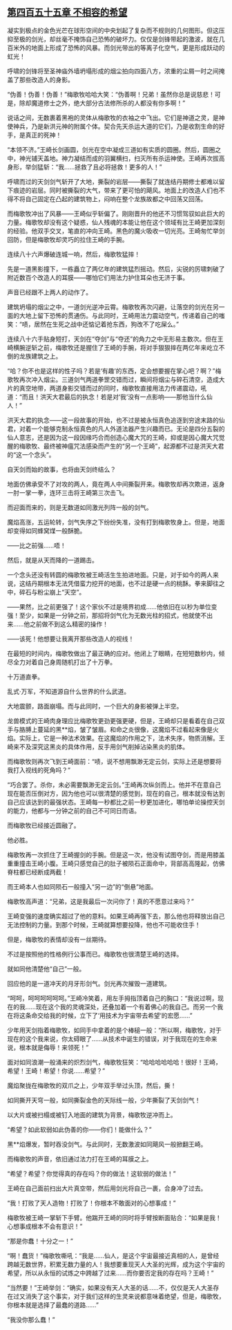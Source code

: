## [第四百五十五章 不相容的希望](https://www.xxbiquge.com/11_11207/9202033.html)


  凝实到极点的金色光芒在球形空间的中央划起了复杂而不规则的几何图形。但这压抑至极的剑光，却丝毫不掩饰自己恐怖的破坏力。仅仅是剑锋带起的激波，就在几百米外的地面上形成了恐怖的风暴。而剑光带出的等离子化空气，更是形成跃动的虹光！

  呼啸的剑锋将至圣神庙外墙坍塌形成的烟尘拍向四面八方，浓重的尘屑一时之间掩盖了那些改造人的身影。

  “伪善！伪善！伪善！”梅歌牧哈哈大笑：“伪善啊！兄弟！虽然你总是说慈悲！可是，除却魔道修士之外，绝大部分古法修所杀的人都没有你多啊！”

  说话之间，无数裹着黑袍的灵体从梅歌牧的衣袖之中飞出。它们是神道之灵，是神使神兵，乃是新洪元神的附属个体。契合先天杀运大道的它们，乃是收割生命的好手，是真正的死神！

  “本领不济。”王崎长剑画圆，剑光在空中凝成三道如有实质的圆圈。然后，圆圈之中，神光铺天盖地。神力凝结而成的羽翼横扫，扫灭所有杀运神使。王崎再次拔高身形，举剑猛斩：“我……拯救了且必将拯救！更多的人！”

  呼啸而过的天剑剑气斩开了大地，撕裂的岩层——撕裂了就连结丹期修士都难以留下痕迹的岩层。同时被撕裂的大气，带来了更可怕的飓风。地面上的改造人们也不得不将自己固定在凸起的建筑物上，闷响在整个龙族故都之中回荡又回荡。

  而梅歌牧冲出了风暴——王崎似乎斩偏了。刚刚晋升的他还不习惯驾驭如此巨大的力量。梅歌牧却没有这个疑惑，仙人残魂的本能让他在这个领域有比王崎更加深刻的经验。他双手交叉，笔直的冲向王崎。黑色的魔火吸收一切光亮。王崎匆忙举剑回防，但是梅歌牧却灵巧的拉住王崎的手腕。

  连续八十六声爆破连城一响，然后，梅歌牧猛摔！

  先是一道黑影撞下，一栋矗立了两亿年的建筑猛烈摇动。然后，尖锐的厉啸刺破了附近数百个改造人的耳膜——哪怕它们用法力护住耳朵也无济于事。

  声音已经跟不上两人的动作了。

  建筑坍塌的烟尘之中，一道剑光逆冲云霄。梅歌牧再次闪避，让落空的剑光在另一面的大地上留下恐怖的贯通伤。与此同时，王崎用法力震动空气，传递着自己的嗤笑：“啧，居然在生死之战中还惦记着抢东西，狗改不了吃屎么。”

  连续八十六手贴身短打，天剑在“夺剑”与“夺还”的角力之中无形易主数次。但在王崎横腕逆斩之前，梅歌牧还是握住了王崎的手腕，将对手狠狠摔在两亿年来屹立不倒的龙族建筑之上。

  “哈？你不也是这样的性子吗？若是‘有趣’的东西，定会想要握在掌心吧？啊？”梅歌牧再次冲入烟尘。三道剑气两道拳罡交错而过，瞬间将烟尘与碎石清空，造成大片的真空地带，两道身影交错而过的同时，梅歌牧直接用法力传递震动，吼道：“而且！洪天大君最后的执念！若是对‘我’没有一点影响——那他当什么仙人！”

  洪天大君的执念——这一段故事的开始，也不过是被永恒真色追逐到穷途末路的仙君，对着一个能够克制永恒真色的凡人外道法器产生兴趣而已。无论是四分五裂的仙人意志，还是因为这一段因缘巧合而创造心魔大咒的王崎，抑或是因心魔大咒觉醒的梅歌牧、最终被神瘟咒法感染而产生的“另一个王崎”，起源都不过是洪天大君的“这一个念头”。

  自天剑而始的故事，也将由天剑终结么？

  地面仿佛承受不了对攻的两人，竟在两人中间撕裂开来。梅歌牧却再次欺进，返身一肘一掌一拳，连环三击将王崎第三次击飞。

  而迎面而来的，则是无数道如同激光列阵一般的剑气。

  魔焰高涨，五运轮转，剑气失序之下纷纷失准，没有打到梅歌牧身上。但是，地面却变得如同蜂窝煤一般酥脆。

  ——比之前强……唔！

  然后，就是从天而降的一道踢击。

  一个念头还没有转圆的梅歌牧被王崎活生生拍进地面。只是，对于如今的两人来说，这结丹期根本无法凭借蛮力挖开的地面，也不过是硬一点的桃酥。拳来脚往之中，碎石与粉尘崩上“天空”。

  ——果然，比之前更强了！这个家伙不过是境界初成……他依旧在以秒为单位变强！至少，如果是一分钟之前，那招将剑气化为无数光柱的招式，他就使不出来……他之前做不到这么精密的操作！

  ——该死！他想要让我离开那些改造人的视线！

  在最短的时间内，梅歌牧做出了最正确的应对。他闭上了眼睛，在短短数秒内，倾尽全力对着自己身周随机打出了十万拳。

  十万道直拳。

  乱式·万军，不知道源自什么世界的什么武道。

  大地震颤，路面崩塌。而与此同时，一个巨大的身影被弹上半空。

  龙兽模式的王崎肉身理应比梅歌牧更劲更强更硬，但是，王崎却只是看着在自己双手与胳膊上蔓延的黑**焰，皱了皱眉。和命之炎很像，这魔焰不过看起来像是火焰。实际上，它是一种法术效果。在这魔焰的作用之下，法术失序，物质消解。王崎来不及深究这黑炎的具体作用，反手用剑气削掉沾染黑炎的肌体。

  而梅歌牧则再次飞到王崎面前：“啧，说不想用飘渺无定云剑，实际上还是想要将我打入视线的死角吗？”

  “巧合罢了。杀你，未必需要飘渺无定云剑。”王崎再次纵剑而上。他并不在意自己现在能否压倒对方，因为他也可以很清楚的感觉到，现在的自己，根本就没有达到自己应该达到的最强状态。王崎每一秒都比之前一秒更加进化，哪怕单论操控天剑的能力，他都与一分钟之前的自己不可同日而语。

  而梅歌牧已经接近圆融了。

  他必胜。

  梅歌牧再一次抓住了王崎握剑的手腕。但是这一次，他没有试图夺剑，而是用膝盖重重撞击王崎小腹。王崎只感觉自己的肚子被陨石正面命中，背部高高隆起，仿佛脊柱都已经断成两截！

  而王崎本人也如同陨石一般撞入“另一边”的“倒悬”地面。

  梅歌牧高声道：“兄弟，这是我最后一次问你了！真的不愿意过来吗？”

  王崎变强的速度确实超过了他的意料。如果王崎再强下去，那么他也将释放出自己无法控制的力量。到那个时候，王崎就算想要投降，他也不可能收住手！

  但是，梅歌牧的表情却没有一丝期待。

  不过是按照他的性格例行公事而已。梅歌牧也很清楚王崎的选择。

  就如同他清楚他“自己”一般。

  回应他的是一道冲天的月牙形剑气。剑光再次摧毁一道建筑。

  “呵呵，呵呵呵呵呵呵。”王崎冷笑着，用左手拇指顶着自己的胸口：“我说过啊，现在的我……现在这个我的灵魂深处，还叠加着一个有着佛心的我自己。而另一个我在将这条命交给我的时候，立下了‘用技术为宇宙带去希望’的宏愿……”

  少年用天剑指着梅歌牧，如同手中拿着的是个棒槌一般：“所以啊，梅歌牧，对于现在的这个我来说，你太碍眼了……从技术中诞生的错误，对于我现在的生命来说，根本就是侮辱！来领死！”

  面对如同浪潮一般涌来的炽烈剑气，梅歌牧狂笑：“哈哈哈哈哈哈！很好！王崎，希望！王崎！希望！你说……希望？”

  魔焰聚拢在梅歌牧的双爪之上，少年双手举过头顶，然后，撕！

  如同撕开天穹一般，如同撕裂金色的天际线一般，少年撕裂了天剑剑气！

  以大片或被扫榻或被钉入地面的建筑为背景，梅歌牧逆冲而上。

  “希望？如此软弱如此伪善的你——你们！能做什么？”

  黑**焰爆发，暂时吞没剑气。与此同时，无数激波如同飓风一般掀翻王崎。

  而梅歌牧的声音，依旧通过法力打在王崎的耳膜之上。

  “希望？希望？你觉得真的存在吗？你的做法！这软弱的做法！”

  王崎在自己面前扫出大片真空带，然后用剑光将自己一裹，合身冲了过去。

  “我！打败了天人造物！打败了！你根本不敢面对的心想事成！”

  梅歌牧被王崎一掌斩下手臂。他踹开王崎的同时将手臂按断面贴合：“如果是我！心想事成根本不会有意识！”

  “那是你蠢！十分之一！”

  “啊！蠢货！”梅歌牧嘶吼：“我是……仙人，是这个宇宙最接近真相的人，是曾经跨越无数世界，积累无数力量的人！我想要重现天人大圣的光辉，成为这个宇宙的希望，所以从永恒的试炼之中跨越了过来……而你要否定我的存在吗？王崎！”

  “当然要！”王崎举剑：“确实，如果没有天人大圣的话……不，仅仅是天人大圣存在过又消失了这个事实，对于我们这样的生灵来说都意味着绝望，但是，梅歌牧，你根本就是选择了最蠢的道路……”

  “我没你那么蠢！”
